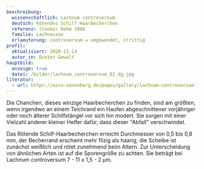```yaml
---
beschreibung:
  wissenschaftlich: Lachnum controversum
  deutsch: Rötendes Schilf-Haarbecherchen
  referenz: (Cooke) Rehm 1888
  familie: Lachnaceae
  erlaeuterung: controversum = umgewendet, strittig
profil:
  aktualisiert: 2020-11-14
  autor_in: Dieter Gewalt
hauptbild:
  anzeige: true
  datei: /bilder/lachnum_controversum_01_dg.jpg
literatur:
  - url: https://asco-sonneberg.de/pages/gallery/lachnum-controversum-160529-fpr-fp267-01xsmcoljj39186.php
---
```

Die Chanchen, dieses winzige Haarbecherchen zu finden, sind am größten, wenn irgendwo an einem Teichrand ein Haufen abgeschnittener vorjähriger oder noch älterer Schilfstängel vor sich hin modert. Sie sorgen mit einer Vielzahl anderer kleiner Helfer dafür, dass dieser "Abfall" verschwindet.

Das Rötende Schilf-Haarbecherchen erreicht Durchmesser von 0,5 bis 0,8 mm, der Becherrand erscheint mehr filzig als haarig, die Scheibe ist zunächst weißlich und rötet zunehmend beim Altern. Zur Unterscheidung von ähnlichen Arten ist auf die Sporengröße zu achten. Sie beträgt bei Lachnum controversum 7 - 11 x 1,5 - 2 µm.
